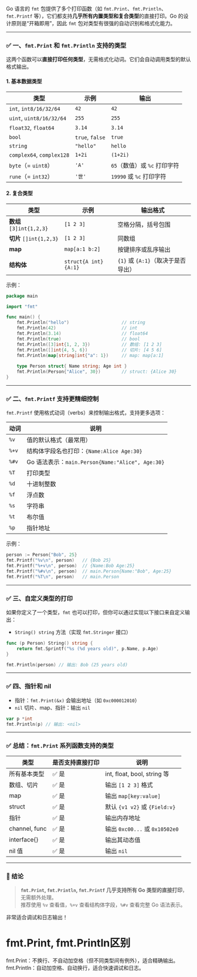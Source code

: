 Go 语言的 `fmt` 包提供了多个打印函数（如 `fmt.Print`、`fmt.Println`、`fmt.Printf` 等），它们都支持**几乎所有内置类型和复合类型**的直接打印。Go 的设计原则是“开箱即用”，因此 `fmt` 包对类型有很强的自动识别和格式化能力。

---

### ✅ 一、`fmt.Print` 和 `fmt.Println` 支持的类型

这两个函数可以**直接打印任何类型**，无需格式化动词。它们会自动调用类型的默认格式输出。

#### 1. **基本数据类型**

| 类型 | 示例 | 输出 |
|------|------|------|
| `int`, `int8/16/32/64` | `42` | `42` |
| `uint`, `uint8/16/32/64` | `255` | `255` |
| `float32`, `float64` | `3.14` | `3.14` |
| `bool` | `true`, `false` | `true` |
| `string` | `"hello"` | `hello` |
| `complex64`, `complex128` | `1+2i` | `(1+2i)` |
| `byte`（= `uint8`） | `'A'` | `65`（数值）或 `%c` 打印字符 |
| `rune`（= `int32`） | `'世'` | `19990` 或 `%c` 打印字符 |

#### 2. **复合类型**

| 类型 | 示例 | 输出格式 |
|------|------|----------|
| **数组** `[3]int{1,2,3}` | `[1 2 3]` | 空格分隔，括号包围 |
| **切片** `[]int{1,2,3}` | `[1 2 3]` | 同数组 |
| **map** | `map[a:1 b:2]` | 按键排序或乱序输出 |
| **结构体** | `struct{A int}{A:1}` | `{1}` 或 `{A:1}`（取决于是否导出） |

示例：

```go
package main

import "fmt"

func main() {
    fmt.Println("hello")                    // string
    fmt.Println(42)                         // int
    fmt.Println(3.14)                       // float64
    fmt.Println(true)                       // bool
    fmt.Println([3]int{1, 2, 3})            // 数组: [1 2 3]
    fmt.Println([]int{4, 5, 6})             // 切片: [4 5 6]
    fmt.Println(map[string]int{"a": 1})     // map: map[a:1]
    
    type Person struct{ Name string; Age int }
    fmt.Println(Person{"Alice", 30})        // struct: {Alice 30}
}
```

---

### ✅ 二、`fmt.Printf` 支持更精细控制

`fmt.Printf` 使用格式动词（verbs）来控制输出格式，支持更多选项：

| 动词 | 说明 |
|------|------|
| `%v` | 值的默认格式（最常用） |
| `%+v` | 结构体字段名也打印：`{Name:Alice Age:30}` |
| `%#v` | Go 语法表示：`main.Person{Name:"Alice", Age:30}` |
| `%T` | 打印类型 |
| `%d` | 十进制整数 |
| `%f` | 浮点数 |
| `%s` | 字符串 |
| `%t` | 布尔值 |
| `%p` | 指针地址 |

示例：

```go
person := Person{"Bob", 25}
fmt.Printf("%v\n", person)   // {Bob 25}
fmt.Printf("%+v\n", person)  // {Name:Bob Age:25}
fmt.Printf("%#v\n", person)  // main.Person{Name:"Bob", Age:25}
fmt.Printf("%T\n", person)   // main.Person
```

---

### ✅ 三、自定义类型的打印

如果你定义了一个类型，`fmt` 也可以打印，但你可以通过实现以下接口来自定义输出：

- `String() string` 方法（实现 `fmt.Stringer` 接口）

```go
func (p Person) String() string {
    return fmt.Sprintf("%s (%d years old)", p.Name, p.Age)
}

fmt.Println(person) // 输出: Bob (25 years old)
```

---

### ✅ 四、指针和 nil

- 指针：`fmt.Print(&x)` 会输出地址（如 `0xc000012010`）
- `nil` 切片、map、指针：输出 `nil`

```go
var p *int
fmt.Println(p) // 输出: <nil>
```

---

### ✅ 总结：`fmt.Print` 系列函数支持的类型

| 类型 | 是否支持直接打印 | 说明 |
|------|------------------|------|
| 所有基本类型 | ✅ 是 | int, float, bool, string 等 |
| 数组、切片 | ✅ 是 | 输出 `[1 2 3]` 格式 |
| map | ✅ 是 | 输出 `map[key:value]` |
| struct | ✅ 是 | 默认 `{v1 v2}` 或 `{Field:v}` |
| 指针 | ✅ 是 | 输出内存地址 |
| channel, func | ✅ 是 | 输出 `0xc00...` 或 `0x10502e0` |
| interface{} | ✅ 是 | 输出其动态值 |
| nil 值 | ✅ 是 | 输出 `nil` |

---

### 📌 结论

> **`fmt.Print`, `fmt.Println`, `fmt.Printf` 几乎支持所有 Go 类型的直接打印**，无需额外处理。  
> 推荐使用 `%v` 查看值，`%+v` 查看结构体字段，`%#v` 查看完整 Go 语法表示。

非常适合调试和日志输出！



# fmt.Print, fmt.Println区别
fmt.Print：不换行、不自动加空格（但不同类型间有例外），适合精确输出。
fmt.Println：自动加空格、自动换行，适合快速调试和日志。